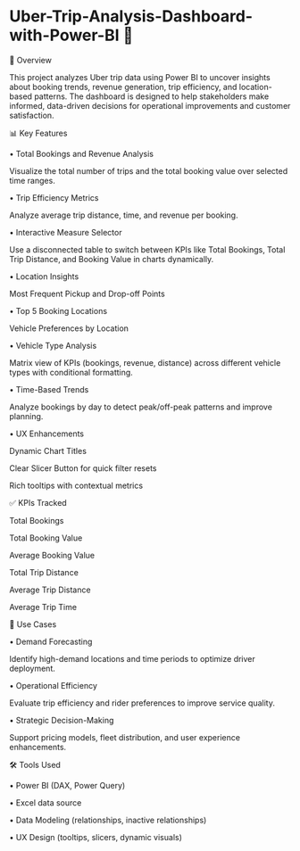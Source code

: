 # Uber-Trip-Analysis-Dashboard-with-Power-BI 🚕 

📌 Overview

This project analyzes Uber trip data using Power BI to uncover insights about booking trends, revenue generation, trip efficiency, and location-based patterns. The dashboard is designed to help stakeholders make informed, data-driven decisions for operational improvements and customer satisfaction.


📊 Key Features

• Total Bookings and Revenue Analysis

Visualize the total number of trips and the total booking value over selected time ranges.

• Trip Efficiency Metrics

Analyze average trip distance, time, and revenue per booking.

• Interactive Measure Selector

Use a disconnected table to switch between KPIs like Total Bookings, Total Trip Distance, and Booking Value in charts dynamically.

• Location Insights

Most Frequent Pickup and Drop-off Points

• Top 5 Booking Locations

Vehicle Preferences by Location

• Vehicle Type Analysis

Matrix view of KPIs (bookings, revenue, distance) across different vehicle types with conditional formatting.

• Time-Based Trends

Analyze bookings by day to detect peak/off-peak patterns and improve planning.

• UX Enhancements

Dynamic Chart Titles

Clear Slicer Button for quick filter resets

Rich tooltips with contextual metrics

   

✅ KPIs Tracked

Total Bookings

Total Booking Value

Average Booking Value

Total Trip Distance

Average Trip Distance

Average Trip Time



📍 Use Cases

• Demand Forecasting

Identify high-demand locations and time periods to optimize driver deployment.

• Operational Efficiency

Evaluate trip efficiency and rider preferences to improve service quality.

• Strategic Decision-Making

Support pricing models, fleet distribution, and user experience enhancements.



🛠 Tools Used

• Power BI (DAX, Power Query)

• Excel data source

• Data Modeling (relationships, inactive relationships)

• UX Design (tooltips, slicers, dynamic visuals)
